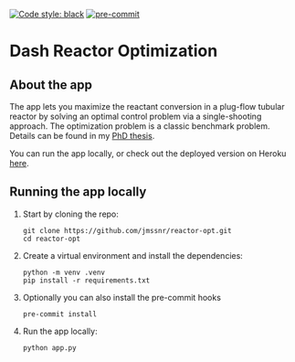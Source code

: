 [![Code style: black](https://img.shields.io/badge/code%20style-black-000000.svg)](https://github.com/psf/black)
[![pre-commit](https://img.shields.io/badge/pre--commit-enabled-brightgreen?logo=pre-commit&logoColor=white)](https://github.com/pre-commit/pre-commit)

# Dash Reactor Optimization

## About the app

The app lets you maximize the reactant conversion in a plug-flow tubular reactor by solving an optimal control problem via a single-shooting approach. The optimization problem is a classic benchmark problem. Details can be found in my [PhD thesis](https://opus4.kobv.de/opus4-fau/frontdoor/index/index/year/2020/docId/14432).

You can run the app locally, or check out the deployed version on Heroku [here](http://reactoropt.herokuapp.com/).

## Running the app locally

1. Start by cloning the repo:
    ```
    git clone https://github.com/jmssnr/reactor-opt.git
    cd reactor-opt
    ```

2. Create a virtual environment and install the dependencies:
    ```
    python -m venv .venv
    pip install -r requirements.txt
    ```

3. Optionally you can also install the pre-commit hooks
    ```
    pre-commit install
    ```

4. Run the app locally:
    ```
    python app.py
    ```
